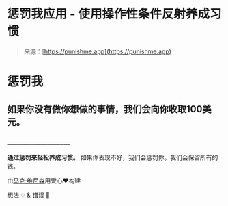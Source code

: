 <!--yml

分类：未分类

日期：2024年05月27日 15:21:31

-->

# 惩罚我应用 - 使用操作性条件反射养成习惯

> 来源：[https://punishme.app](https://punishme.app)

# 惩罚我

## 如果你没有做你想做的事情，我们会向你收取100美元。

### ___________________

**通过惩罚来轻松养成习惯。** 如果你表现不好，我们会惩罚你。我们会保留所有的钱。

由[马克·维尼森](https://twitter.com/MarkVenison)用爱心❤️构建

[想法 💡 & 错误 🐞](https://t.me/venisonapps)
